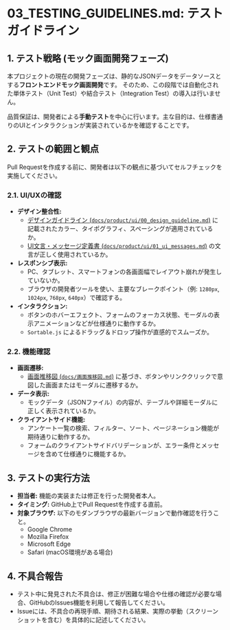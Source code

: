 # 03_TESTING_GUIDELINES.md: テストガイドライン

## 1. テスト戦略 (モック画面開発フェーズ)
本プロジェクトの現在の開発フェーズは、静的なJSONデータをデータソースとする**フロントエンドモック画面開発**です。
そのため、この段階では自動化された単体テスト（Unit Test）や結合テスト（Integration Test）の導入は行いません。

品質保証は、開発者による**手動テスト**を中心に行います。主な目的は、仕様書通りのUIとインタラクションが実装されているかを確認することです。

## 2. テストの範囲と観点
Pull Requestを作成する前に、開発者は以下の観点に基づいてセルフチェックを実施してください。

### 2.1. UI/UXの確認
-   **デザイン整合性:**
    -   [デザインガイドライン (`docs/product/ui/00_design_guideline.md`)](../product/ui/00_design_guideline.md) に記載されたカラー、タイポグラフィ、スペーシングが適用されているか。
    -   [UI文言・メッセージ定義書 (`docs/product/ui/01_ui_messages.md`)](../product/ui/01_ui_messages.md) の文言が正しく使用されているか。
-   **レスポンシブ表示:**
    -   PC、タブレット、スマートフォンの各画面幅でレイアウト崩れが発生していないか。
    -   ブラウザの開発者ツールを使い、主要なブレークポイント（例: `1280px`, `1024px`, `768px`, `640px`）で確認する。
-   **インタラクション:**
    -   ボタンのホバーエフェクト、フォームのフォーカス状態、モーダルの表示アニメーションなどが仕様通りに動作するか。
    -   `Sortable.js` によるドラッグ＆ドロップ操作が直感的でスムーズか。

### 2.2. 機能確認
-   **画面遷移:**
    -   [画面推移図 (`docs/画面推移図.md`)](画面推移図.md) に基づき、ボタンやリンククリックで意図した画面またはモーダルに遷移するか。
-   **データ表示:**
    -   モックデータ（JSONファイル）の内容が、テーブルや詳細モーダルに正しく表示されているか。
-   **クライアントサイド機能:**
    -   アンケート一覧の検索、フィルター、ソート、ページネーション機能が期待通りに動作するか。
    -   フォームのクライアントサイドバリデーションが、エラー条件とメッセージを含めて仕様通りに機能するか。

## 3. テストの実行方法
-   **担当者:** 機能の実装または修正を行った開発者本人。
-   **タイミング:** GitHub上でPull Requestを作成する直前。
-   **対象ブラウザ:** 以下のモダンブラウザの最新バージョンで動作確認を行うこと。
    -   Google Chrome
    -   Mozilla Firefox
    -   Microsoft Edge
    -   Safari (macOS環境がある場合)

## 4. 不具合報告
-   テスト中に発見された不具合は、修正が困難な場合や仕様の確認が必要な場合、GitHubのIssues機能を利用して報告してください。
-   Issueには、不具合の再現手順、期待される結果、実際の挙動（スクリーンショットを含む）を具体的に記述してください。

